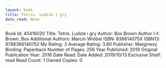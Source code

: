 ```yaml
---
layout: book
title: Tetris. Ludzie i gry
date_read: None
---
```


Book Id: 45416020
Title: Tetris. Ludzie i gry
Author: Box Brown
Author l-f: Brown, Box
Additional Authors: Marcin Wróbel
ISBN: 836614075X
ISBN13: 9788366140752
My Rating: 3
Average Rating: 3.80
Publisher: Marginesy
Binding: Paperback
Number of Pages: 256
Year Published: 2019
Original Publication Year: 2016
Date Read: 
Date Added: 2019/10/13
Exclusive Shelf: read
Read Count: 1
Owned Copies: 0

